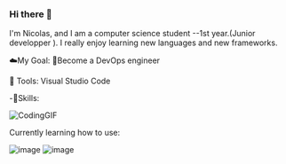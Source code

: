 ### Hi there 👋
I'm Nicolas, and I am a computer science student --1st year.(Junior developper ). I really enjoy learning new languages and new frameworks.




☁️My Goal: 
🎯Become a DevOps engineer

💼 Tools: Visual Studio Code

-📢Skills: 

![CodingGIF](https://github.com/Nyko-pxl/Nyko-pxl/assets/143967233/fe790151-5120-417b-8b22-59c229286b4f)

Currently learning how to use: 

![image](https://github.com/Nyko-pxl/Nyko-pxl/assets/143967233/1372f4cc-0c41-4044-98ba-028ba0457148)
![image](https://github.com/Nyko-pxl/Nyko-pxl/assets/143967233/86f92653-b044-4129-9bee-65396383f9f0)

